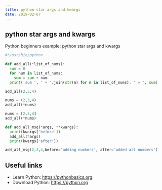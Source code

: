 ```yaml
---
title: python star args and kwargs
date: 2019-02-07
---
```


## python star args and kwargs

Python beginners example: python star args and kwargs

```python
#!/usr/bin/python

def add_all(*list_of_nums):
  sum = 0
  for num in list_of_nums:
    sum = sum + num
  print('sum ', ' + '.join(str(n) for n in list_of_nums), ' = ', sum)

add_all(2,3,4)

nums = (2,3,4)
add_all(*nums)

nums = [2,3,4]
add_all(*nums)

def add_all_msg(*args, **kwargs):
  print(kwargs['before'])
  add_all(*args)
  print(kwargs['after'])

add_all_msg(2,3,4,before='adding numbers', after='added all numbers')


```

## Useful links

- Learn Python: https://pythonbasics.org
- Download Python: https://python.org
